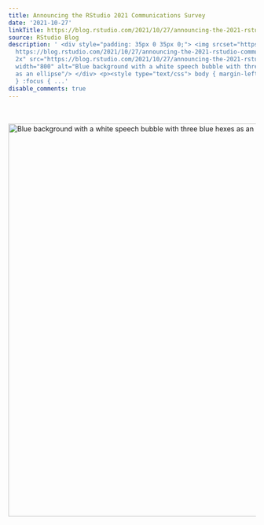 ```yaml
---
title: Announcing the RStudio 2021 Communications Survey
date: '2021-10-27'
linkTitle: https://blog.rstudio.com/2021/10/27/announcing-the-2021-rstudio-communications-survey/
source: RStudio Blog
description: ' <div style="padding: 35px 0 35px 0;"> <img srcset="https://blog.rstudio.com/2021/10/27/announcing-the-2021-rstudio-communications-survey/image_huaa2f62b1f91bf44a7cf45b18cc53feda_34448_800x0_resize_box_2.png,
  https://blog.rstudio.com/2021/10/27/announcing-the-2021-rstudio-communications-survey/image.png
  2x" src="https://blog.rstudio.com/2021/10/27/announcing-the-2021-rstudio-communications-survey/image.png"
  width="800" alt="Blue background with a white speech bubble with three blue hexes
  as an ellipse"/> </div> <p><style type="text/css"> body { margin-left:2em; margin-right:2em;
  } :focus { ...'
disable_comments: true
---
```

 <div style="padding: 35px 0 35px 0;"> <img srcset="https://blog.rstudio.com/2021/10/27/announcing-the-2021-rstudio-communications-survey/image_huaa2f62b1f91bf44a7cf45b18cc53feda_34448_800x0_resize_box_2.png, https://blog.rstudio.com/2021/10/27/announcing-the-2021-rstudio-communications-survey/image.png 2x" src="https://blog.rstudio.com/2021/10/27/announcing-the-2021-rstudio-communications-survey/image.png" width="800" alt="Blue background with a white speech bubble with three blue hexes as an ellipse"/> </div> <p><style type="text/css"> body { margin-left:2em; margin-right:2em; } :focus { ...